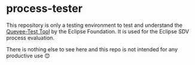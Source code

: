 # process-tester

This repository is only a testing environment to test and understand the [Quevee-Test Tool](https://github.com/borisbaldassari/quevee-test/blob/main/.github/workflows/release.yml) by the Eclipse Foundation. It is used for the Eclipse SDV process evaluation.

There is nothing else to see here and this repo is not intended for any productive use 😊
